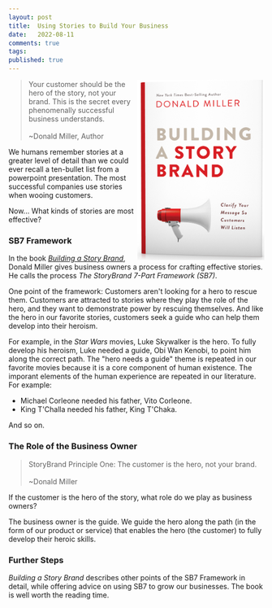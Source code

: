 ```yaml
---
layout: post
title:  Using Stories to Build Your Business
date:   2022-08-11
comments: true
tags: 
published: true
---
```

<img src="/images/building_a_story_brand.jpg" align="right" width="250" padding="10" alt="Building A Story Brand by Donald Miller" title="Building A Story Brand by Donald Miller" /> 

>Your customer should be the hero of the story, not your brand. This is the secret every phenomenally successful business understands.<br/><br/>~Donald Miller, Author 

We humans remember stories at a greater level of detail than we could ever recall a ten-bullet list from a powerpoint presentation. The most successful companies use stories when wooing customers.

Now... What kinds of stories are most effective?

<!--more-->

### SB7 Framework

In the book [_Building a Story Brand_](https://buildingastorybrand.com/), Donald Miller gives business owners a process for crafting effective stories. He calls the process _The StoryBrand 7-Part Framework (SB7)_.

One point of the framework: Customers aren't looking for a hero to rescue them. Customers are attracted to stories where they play the role of the hero, and they want to demonstrate power by rescuing themselves. And like the hero in our favorite stories, customers seek a guide who can help them develop into their heroism.

For example, in the _Star Wars_ movies, Luke Skywalker is the hero. To fully develop his heroism, Luke needed a guide, Obi Wan Kenobi, to point him along the correct path. The "hero needs a guide" theme is repeated in our favorite movies because it is a core component of human existence. The imporant elements of the human experience are repeated in our literature. For example:

* Michael Corleone needed his father, Vito Corleone.
* King T'Challa needed his father, King T'Chaka.

And so on.

### The Role of the Business Owner 

>StoryBrand Principle One: The customer is the hero, not your brand.<br/><br/>~Donald Miller

If the customer is the hero of the story, what role do we play as business owners?

The business owner is the guide. We guide the hero along the path (in the form of our product or service) that enables the hero (the customer) to fully develop their heroic skills.

### Further Steps

_Building a Story Brand_ describes other points of the SB7 Framework in detail, while offering advice on using SB7 to grow our businesses. The book is well worth the reading time.